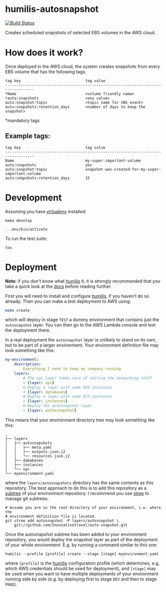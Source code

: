 humilis-autosnapshot
=============

[![Build Status](https://api.travis-ci.org/InnovativeTravel/auto-snapshot.svg)](https://travis-ci.org/InnovativeTravel/auto-snapshot/)

Creates scheduled snapshots of selected EBS volumes in the AWS cloud. 

# How does it work?

Once deployed in the AWS cloud, the system creates snapshots from every EBS
volume that has the following tags:

```
tag key                             tag value
-----------------------------------------------------------------------------------
*Name                               <volume friendly name>
*auto:snapshots                     <any value>
auto:snapshot:topic                 <topic name for SNS event>
auto:snapshots:retention_days       <number of days to keep the snapshot>
```
*mandatory tags


## Example tags:

```
tag key                             tag value
-----------------------------------------------------------------------------------
Name                                my-super-important-volume
auto:snapshots                      yes
auto:snapshot:topic                 snapshot-was-created-for-my-super-important-volume
auto:snapshots:retention_days       15
```


# Development

Assuming you have [virtualenv][venv] installed:

[venv]: https://virtualenv.readthedocs.org/en/latest/

```
make develop

. .env/bin/activate
```

To run the test suite:

```
tox
```


# Deployment

__Note__: if you don't know what [humilis][humilis] it, it is strongly
recommended that you take a quick look at the [docs][humilis] before reading
further.

First you will need to install and configure [humilis][humilis], if you 
haven't do so already. Then you can make a test deployment to AWS using:


```bash
make create
```

which will deploy in stage `TEST` a dummy environment that contains just the
`autosnapshot` layer. You can then go to the AWS Lambda console and test the
deployment there.

In a real deployment the `autosnapshot` layer is unlikely to stand on its own,
but to be part of a larger environment. Your environment definition file may
look something like this:

```yaml
my-environment:
    description:
        Everything I need to keep my company running
    layers:
        # The vpc layer takes care of setting the networking stuff
        - {layer: vpc}
        # Deploy a layer with some RDS instances
        - {layer: databases}
        # Deploy a layer with some EC2 instances
        - {layer: instances}
        # Deploy the autosnapshot layer
        - {layer: authosnapshot}
```

This means that your environment directory tree may look something like this:


```
.
├── layers
│   ├── autosnapshots
│   │   ├── meta.yaml
│   │   ├── outputs.json.j2
│   │   └── resources.json.j2
│   ├── dababases
│   ├── instances
│   └── vpc
└── myenvironment.yaml
```

where the `layers/autosnapshots` directory has the same contents as this
repository. The best approach to do this is to add this repository as a
[subtree][git-subtrees] of your environment repository. I recommend you use
[stree][stree] to manage git subtrees:

[humilis]: https://github.com/InnovativeTravel/humilis/blob/master/README.md
[git-subtrees]: https://medium.com/@porteneuve/mastering-git-subtrees-943d29a798ec#.8w3u599dv
[stree]: https://github.com/deliciousinsights/git-stree

```
# Assume you are in the root directory of your environment, i.e. where the
# environment definition file is located.
git stree add autosnapshot -P layers/autosnapshot \
    git://github.com/Innovativetravel/auto-snapshot.git
```


Once the autosnapshot subtree has been added to your environment repository, 
you would deploy the snapshot layer as part of the deployment of your whole
environment. E.g. by running a command similar to this one:

```
humilis --profile [profile] create --stage [stage] myenvironment.yaml
```

where `[profile]` is the [humilis][humilis] configuration profile (which
determines, e.g. which AWS credentials should be used for deployment), and
`[stage]` may be used when you want to have multiple deployments of your
environment running side by side (e.g. by deploying first to stage `DEV` and
then to stage `PROD`).

